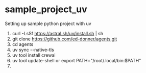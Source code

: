 # sample_project_uv
Setting up sample python project with uv

1. curl -LsSf https://astral.sh/uv/install.sh | sh
2. git clone https://github.com/ed-donner/agents.git
3. cd agents
4. uv sync --native-tls
5. uv tool install crewai
6. uv tool update-shell or export PATH="/root/.local/bin:$PATH"
7. 
